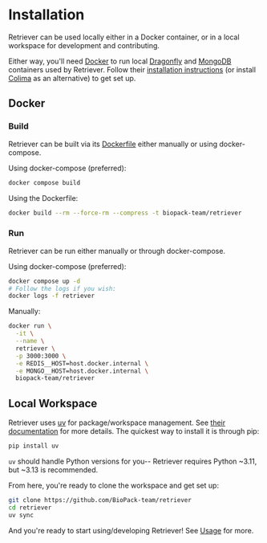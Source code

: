 # Installation

Retriever can be used locally either in a Docker container, or in a local workspace for development and contributing.

Either way, you'll need [Docker](https://www.docker.com/get-started/) to run local [Dragonfly](https://www.dragonflydb.io/docs) and [MongoDB](https://www.mongodb.com/products/self-managed/community-edition) containers used by Retriever. Follow their [installation instructions](https://docs.docker.com/desktop/) (or install [Colima](https://github.com/abiosoft/colima) as an alternative) to get set up.

## Docker

### Build

Retriever can be built via its [Dockerfile](https://github.com/BioPack-team/retriever/blob/a3049af6bd33e0dc2f45f3a5809117dcc9f3cec8/Dockerfile) either manually or using docker-compose.

Using docker-compose (preferred):

```bash
docker compose build
```

Using the Dockerfile:

```bash
docker build --rm --force-rm --compress -t biopack-team/retriever
```

### Run

Retriever can be run either manually or through docker-compose.

Using docker-compose (preferred):

```bash
docker compose up -d
# Follow the logs if you wish:
docker logs -f retriever
```

Manually:

```bash
docker run \
  -it \
  --name \
  retriever \
  -p 3000:3000 \
  -e REDIS__HOST=host.docker.internal \
  -e MONGO__HOST=host.docker.internal \
  biopack-team/retriever
```

## Local Workspace

Retriever uses [uv](https://docs.astral.sh/uv/) for package/workspace management. See [their documentation](https://docs.astral.sh/uv/getting-started/) for more details. The quickest way to install it is through pip:

```bash
pip install uv
```

`uv` should handle Python versions for you-- Retriever requires Python ~3.11, but ~3.13 is recommended.

From here, you're ready to clone the workspace and get set up:

```bash
git clone https://github.com/BioPack-team/retriever
cd retriever
uv sync
```

And you're ready to start using/developing Retriever! See [Usage](../README.md#Usage) for more.
